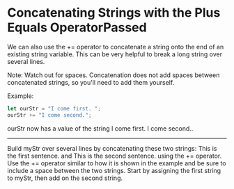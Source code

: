 # Concatenating Strings with the Plus Equals OperatorPassed
We can also use the += operator to concatenate a string onto the end of an existing string variable. This can be very helpful to break a long string over several lines.

Note: Watch out for spaces. Concatenation does not add spaces between concatenated strings, so you'll need to add them yourself.

Example:
```js
let ourStr = "I come first. ";
ourStr += "I come second.";
```
ourStr now has a value of the string I come first. I come second..

---
Build myStr over several lines by concatenating these two strings: This is the first sentence. and This is the second sentence. using the += operator. Use the += operator similar to how it is shown in the example and be sure to include a space between the two strings. Start by assigning the first string to myStr, then add on the second string.


